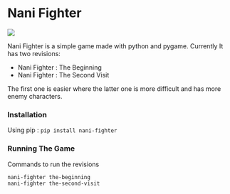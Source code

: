 # Nani Fighter

<img src="https://user-images.githubusercontent.com/7325483/107784754-04db9500-6d76-11eb-9f21-39dd293ef38d.png">

Nani Fighter is a simple game made with python and pygame. Currently It has two revisions:
* Nani Fighter : The Beginning
* Nani Fighter : The Second Visit

The first one is easier where the latter one is more difficult and has more enemy characters. 

### Installation
Using pip :
```pip install nani-fighter```

### Running The Game
Commands to run the revisions
```shell
nani-fighter the-beginning
nani-fighter the-second-visit
```